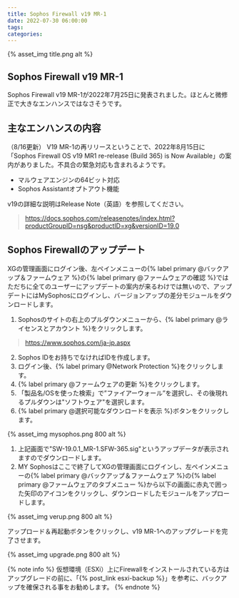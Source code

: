 ```yaml
---
title: Sophos Firewall v19 MR-1
date: 2022-07-30 06:00:00
tags:
categories:
---
```

{% asset_img title.png alt %}

## Sophos Firewall v19 MR-1

Sophos Firewall v19 MR-1が2022年7月25日に発表されました。ほとんと微修正で大きなエンハンスではなさそうです。
<!-- more -->

## 主なエンハンスの内容

（8/16更新）
V19 MR-1の再リリースということで、2022年8月15日に「Sophos Firewall OS v19 MR1 re-release (Build 365) is Now Available」の案内がありました。不具合の緊急対応も含まれるようです。

- マルウェアエンジンの64ビット対応
- Sophos Assistantオプトアウト機能

v19の詳細な説明はRelease Note（英語）を参照してください。
> <https://docs.sophos.com/releasenotes/index.html?productGroupID=nsg&productID=xg&versionID=19.0>

## Sophos Firewallのアップデート

XGの管理画面にログイン後、左ペインメニューの{% label primary @バックアップ＆ファームウェア %}の{% label primary @ファームウェアの確認 %}ではただちに全てのユーザーにアップデートの案内が来るわけでは無いので、アップデートにはMySophosにログインし、バージョンアップの差分モジュールをダウンロードします。

1. Sophosのサイトの右上のプルダウンメニューから、{% label primary @ライセンスとアカウント %}をクリックします。
 > https://www.sophos.com/ja-jp.aspx
2. Sophos IDをお持ちでなければIDを作成します。
3. ログイン後、{% label primary @Network Protection %}をクリックします。
4. {% label primary @ファームウェアの更新 %}をクリックします。
5. 「製品名/OSを使った検索」で”ファイアーウォール”を選択し、その後現れるプルダウンは"ソフトウェア"を選択します。
6. {% label primary @選択可能なダウンロードを表示 %}ボタンをクリックします。

{% asset_img mysophos.png 800 alt %}

1. 上記画面で"SW-19.0.1_MR-1.SFW-365.sig"というアップデータが表示されますのでダウンロードします。
2. MY Sophosはここで終了してXGの管理画面にログインし、左ペインメニューの{% label primary @バックアップ＆ファームウェア %}の{% label primary @ファームウェアのタブメニュー %}から以下の画面に赤丸で囲った矢印のアイコンをクリックし、ダウンロードしたモジュールをアップロードします。

{% asset_img verup.png 800 alt %}

アップロード＆再起動ボタンをクリックし、v19 MR-1へのアップグレードを完了させます。

{% asset_img upgrade.png 800 alt %}

{% note info %}
仮想環境（ESXi）上にFirewallをインストールされている方はアップグレードの前に、「{% post_link esxi-backup %}」を参考に、バックアップを確保される事をお勧めします。
{% endnote %}

